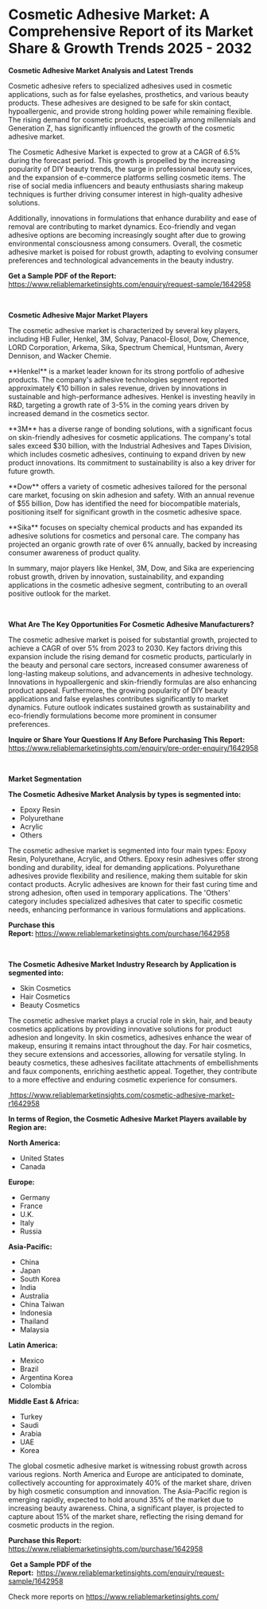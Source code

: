 <p><h1>Cosmetic Adhesive Market: A Comprehensive Report of its Market Share & Growth Trends 2025 - 2032</h1></p><p><strong>Cosmetic Adhesive Market Analysis and Latest Trends</strong></p>
<p><p>Cosmetic adhesive refers to specialized adhesives used in cosmetic applications, such as for false eyelashes, prosthetics, and various beauty products. These adhesives are designed to be safe for skin contact, hypoallergenic, and provide strong holding power while remaining flexible. The rising demand for cosmetic products, especially among millennials and Generation Z, has significantly influenced the growth of the cosmetic adhesive market. </p><p>The Cosmetic Adhesive Market is expected to grow at a CAGR of 6.5% during the forecast period. This growth is propelled by the increasing popularity of DIY beauty trends, the surge in professional beauty services, and the expansion of e-commerce platforms selling cosmetic items. The rise of social media influencers and beauty enthusiasts sharing makeup techniques is further driving consumer interest in high-quality adhesive solutions. </p><p>Additionally, innovations in formulations that enhance durability and ease of removal are contributing to market dynamics. Eco-friendly and vegan adhesive options are becoming increasingly sought after due to growing environmental consciousness among consumers. Overall, the cosmetic adhesive market is poised for robust growth, adapting to evolving consumer preferences and technological advancements in the beauty industry.</p></p>
<p><strong>Get a Sample PDF of the Report:&nbsp;</strong> <a href="https://www.reliablemarketinsights.com/enquiry/request-sample/1642958?utm_campaign=2891&utm_medium=2&utm_source=Github&utm_content=ia&utm_term=01042025&utm_id=cosmetic-adhesive">https://www.reliablemarketinsights.com/enquiry/request-sample/1642958</a></p>
<p>&nbsp;</p>
<p><strong>Cosmetic Adhesive Major Market Players</strong></p>
<p><p>The cosmetic adhesive market is characterized by several key players, including HB Fuller, Henkel, 3M, Solvay, Panacol-Elosol, Dow, Chemence, LORD Corporation, Arkema, Sika, Spectrum Chemical, Huntsman, Avery Dennison, and Wacker Chemie. </p><p>**Henkel** is a market leader known for its strong portfolio of adhesive products. The company's adhesive technologies segment reported approximately €10 billion in sales revenue, driven by innovations in sustainable and high-performance adhesives. Henkel is investing heavily in R&D, targeting a growth rate of 3-5% in the coming years driven by increased demand in the cosmetics sector.</p><p>**3M** has a diverse range of bonding solutions, with a significant focus on skin-friendly adhesives for cosmetic applications. The company's total sales exceed $30 billion, with the Industrial Adhesives and Tapes Division, which includes cosmetic adhesives, continuing to expand driven by new product innovations. Its commitment to sustainability is also a key driver for future growth.</p><p>**Dow** offers a variety of cosmetic adhesives tailored for the personal care market, focusing on skin adhesion and safety. With an annual revenue of $55 billion, Dow has identified the need for biocompatible materials, positioning itself for significant growth in the cosmetic adhesive space.</p><p>**Sika** focuses on specialty chemical products and has expanded its adhesive solutions for cosmetics and personal care. The company has projected an organic growth rate of over 6% annually, backed by increasing consumer awareness of product quality.</p><p>In summary, major players like Henkel, 3M, Dow, and Sika are experiencing robust growth, driven by innovation, sustainability, and expanding applications in the cosmetic adhesive segment, contributing to an overall positive outlook for the market.</p></p>
<p>&nbsp;</p>
<p><strong>What Are The Key Opportunities For Cosmetic Adhesive Manufacturers?</strong></p>
<p><p>The cosmetic adhesive market is poised for substantial growth, projected to achieve a CAGR of over 5% from 2023 to 2030. Key factors driving this expansion include the rising demand for cosmetic products, particularly in the beauty and personal care sectors, increased consumer awareness of long-lasting makeup solutions, and advancements in adhesive technology. Innovations in hypoallergenic and skin-friendly formulas are also enhancing product appeal. Furthermore, the growing popularity of DIY beauty applications and false eyelashes contributes significantly to market dynamics. Future outlook indicates sustained growth as sustainability and eco-friendly formulations become more prominent in consumer preferences.</p></p>
<p><strong>Inquire or Share Your Questions If Any Before Purchasing This Report:</strong> <a href="https://www.reliablemarketinsights.com/enquiry/pre-order-enquiry/1642958?utm_campaign=2891&utm_medium=2&utm_source=Github&utm_content=ia&utm_term=01042025&utm_id=cosmetic-adhesive">https://www.reliablemarketinsights.com/enquiry/pre-order-enquiry/1642958</a></p>
<p>&nbsp;</p>
<p><strong>Market Segmentation</strong></p>
<p><strong>The Cosmetic Adhesive Market Analysis by types is segmented into:</strong></p>
<p><ul><li>Epoxy Resin</li><li>Polyurethane</li><li>Acrylic</li><li>Others</li></ul></p>
<p><p>The cosmetic adhesive market is segmented into four main types: Epoxy Resin, Polyurethane, Acrylic, and Others. Epoxy resin adhesives offer strong bonding and durability, ideal for demanding applications. Polyurethane adhesives provide flexibility and resilience, making them suitable for skin contact products. Acrylic adhesives are known for their fast curing time and strong adhesion, often used in temporary applications. The 'Others' category includes specialized adhesives that cater to specific cosmetic needs, enhancing performance in various formulations and applications.</p></p>
<p><strong>Purchase this Report:&nbsp;</strong><a href="https://www.reliablemarketinsights.com/purchase/1642958?utm_campaign=2891&utm_medium=2&utm_source=Github&utm_content=ia&utm_term=01042025&utm_id=cosmetic-adhesive">https://www.reliablemarketinsights.com/purchase/1642958</a></p>
<p>&nbsp;</p>
<p><strong>The Cosmetic Adhesive Market Industry Research by Application is segmented into:</strong></p>
<p><ul><li>Skin Cosmetics</li><li>Hair Cosmetics</li><li>Beauty Cosmetics</li></ul></p>
<p><p>The cosmetic adhesive market plays a crucial role in skin, hair, and beauty cosmetics applications by providing innovative solutions for product adhesion and longevity. In skin cosmetics, adhesives enhance the wear of makeup, ensuring it remains intact throughout the day. For hair cosmetics, they secure extensions and accessories, allowing for versatile styling. In beauty cosmetics, these adhesives facilitate attachments of embellishments and faux components, enriching aesthetic appeal. Together, they contribute to a more effective and enduring cosmetic experience for consumers.</p></p>
<p><a href="https://www.reliablemarketinsights.com/cosmetic-adhesive-market-r1642958?utm_campaign=2891&utm_medium=2&utm_source=Github&utm_content=ia&utm_term=01042025&utm_id=cosmetic-adhesive">&nbsp;https://www.reliablemarketinsights.com/cosmetic-adhesive-market-r1642958</a></p>
<p><strong>In terms of Region, the Cosmetic Adhesive Market Players available by Region are:</strong></p>
<p>
    <p> <strong> North America: </strong>
        <ul>
            <li>United States</li>
            <li>Canada</li>
        </ul>
        </p> 
    <p> <strong> Europe: </strong>
        <ul>
            <li>Germany</li>
            <li>France</li>
            <li>U.K.</li>
            <li>Italy</li>
            <li>Russia</li>
        </ul>
        </p> 
    <p> <strong> Asia-Pacific: </strong>
        <ul>
            <li>China</li>
            <li>Japan</li>
            <li>South Korea</li>
            <li>India</li>
            <li>Australia</li>
            <li>China Taiwan</li>
            <li>Indonesia</li>
            <li>Thailand</li>
            <li>Malaysia</li>
        </ul>
        </p> 
    <p> <strong> Latin America: </strong>
        <ul>
            <li>Mexico</li>
            <li>Brazil</li>
            <li>Argentina Korea</li>
            <li>Colombia</li>
        </ul>
        </p> 
    <p> <strong> Middle East & Africa: </strong>
        <ul>
            <li>Turkey</li>
            <li>Saudi</li>
            <li>Arabia</li>
            <li>UAE</li>
            <li>Korea</li>
        </ul>
    </p>
    </p>
<p><p>The global cosmetic adhesive market is witnessing robust growth across various regions. North America and Europe are anticipated to dominate, collectively accounting for approximately 40% of the market share, driven by high cosmetic consumption and innovation. The Asia-Pacific region is emerging rapidly, expected to hold around 35% of the market due to increasing beauty awareness. China, a significant player, is projected to capture about 15% of the market share, reflecting the rising demand for cosmetic products in the region.</p></p>
<p><strong>Purchase this Report: </strong><a href="https://www.reliablemarketinsights.com/purchase/1642958?utm_campaign=2891&utm_medium=2&utm_source=Github&utm_content=ia&utm_term=01042025&utm_id=cosmetic-adhesive">https://www.reliablemarketinsights.com/purchase/1642958</a></p>
<p>&nbsp;<strong>Get a Sample PDF of the Report:&nbsp;&nbsp;</strong><a href="https://www.reliablemarketinsights.com/enquiry/request-sample/1642958?utm_campaign=2891&utm_medium=2&utm_source=Github&utm_content=ia&utm_term=01042025&utm_id=cosmetic-adhesive">https://www.reliablemarketinsights.com/enquiry/request-sample/1642958</a></p>
<p><strong></strong></p>
<p>Check more reports on <a href="https://www.reliablemarketinsights.com/?utm_campaign=2891&utm_medium=2&utm_source=Github&utm_content=ia&utm_term=01042025&utm_id=cosmetic-adhesive">https://www.reliablemarketinsights.com/</a></p>